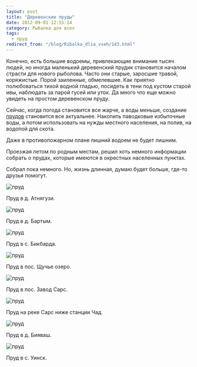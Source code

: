 ```yaml
---
layout: post
title: "Деревенские пруды"
date: 2012-09-01 12:55:14
category: Рыбалка для всех
tags:
  - пруд
redirect_from: "/blog/Ribalka_dlia_vseh/143.html"
---
```

Конечно, есть большие водоемы, привлекающие внимание тысяч людей, но
иногда маленький деревенский прудик становится началом страсти для
нового рыболова. Часто они старые, заросшие травой, коряжистые. Порой
заиленные, обмелевшие. Как приятно полюбоваться тихой водной гладью,
посидеть в тени под кустом старой ивы, наблюдать за парой гусей или
уток. Да много что еще можно увидеть на простом деревенском пруду.

Сейчас, когда погода становится все жарче, а воды меньше, создание
[прудов][1] становится все актуальнее. Накопить паводковые избыточные
воды, а потом использовать на нужды местного населения, на полив,
на водопой для скота.

Даже в противопожарном плане лишний водоем не будет лишним.

Проезжая летом по родным местам, решил хоть немного информации собрать о
прудах, которые имеются в окрестных населенных пунктах.

Собрал пока немного. Но, жизнь длинная, думаю будет больше, где-то
друзья помогут.

![пруд](http://fishingguru.ru/uploads/images/00/00/01/2012/09/01/d2237f.jpg)

Пруд в д. Атнягузи.

![пруд](http://fishingguru.ru/uploads/images/00/00/01/2012/09/01/3ca2dc.jpg)

Пруд в д. Бартым.

![пруд](http://fishingguru.ru/uploads/images/00/00/01/2012/09/01/0b3910.jpg)

Пруд в с. Бикбарда.

![пруд](http://fishingguru.ru/uploads/images/00/00/01/2012/09/01/3df51505ea.jpg)

Пруд в пос. Щучье озеро.

![пруд](http://fishingguru.ru/uploads/images/00/00/01/2012/09/01/50c5af.jpg)

Пруд в пос. Завод Сарс.

![пруд](http://fishingguru.ru/uploads/images/00/00/01/2012/09/01/ffe1f0.jpg)

Пруд на реке Сарс ниже станции Чад.

![пруд](http://fishingguru.ru/uploads/images/00/00/01/2012/09/01/500241.jpg)

Пруд в д. Бияваш.

![пруд](http://fishingguru.ru/uploads/images/00/00/01/2012/09/01/1162e4.jpg)

Пруд в с. Уинск.

[1]: /blog/Ribalka_dlia_vseh/3.html

